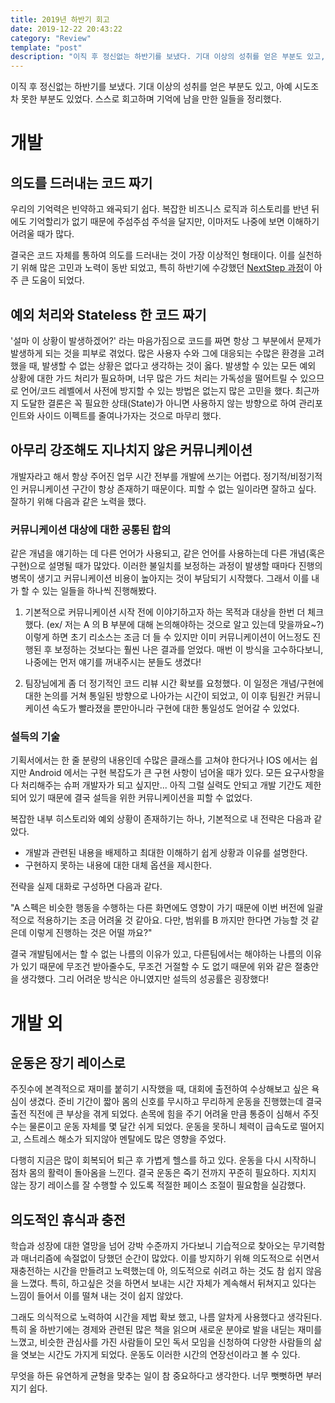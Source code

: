 ```yaml
---
title: 2019년 하반기 회고
date: 2019-12-22 20:43:22
category: "Review"
template: "post"
description: "이직 후 정신없는 하반기를 보냈다. 기대 이상의 성취를 얻은 부분도 있고, 아예 시도조차 못한 부분도 있었다. 스스로 회고하며 기억에 남을 만한 일들을 정리했다."
---
```


이직 후 정신없는 하반기를 보냈다. 기대 이상의 성취를 얻은 부분도 있고, 아예 시도조차 못한 부분도 있었다. 스스로 회고하며 기억에 남을 만한 일들을 정리했다.

# 개발

## 의도를 드러내는 코드 짜기

우리의 기억력은 빈약하고 왜곡되기 쉽다. 복잡한 비즈니스 로직과 히스토리를 반년 뒤에도 기억할리가 없기 때문에 주섬주섬 주석을 달지만, 이마저도 나중에 보면 이해하기 어려울 때가 많다.

결국은 코드 자체를 통하여 의도를 드러내는 것이 가장 이상적인 형태이다. 이를 실천하기 위해 많은 고민과 노력이 동반 되었고, 특히 하반기에 수강했던 [NextStep 과정](https://vagabond95.me/nextstep-class-review/)이 아주 큰 도움이 되었다.

## 예외 처리와 Stateless 한 코드 짜기

'설마 이 상황이 발생하겠어?' 라는 마음가짐으로 코드를 짜면 항상 그 부분에서 문제가 발생하게 되는 것을 피부로 겪었다. 많은 사용자 수와 그에 대응되는 수많은 환경을 고려했을 때, 발생할 수 없는 상황은 없다고 생각하는 것이 옳다. 발생할 수 있는 모든 예외 상황에 대한 가드 처리가 필요하며, 너무 많은 가드 처리는 가독성을 떨어트릴 수 있으므로 언어/코드 레벨에서 사전에 방지할 수 있는 방법은 없는지 많은 고민을 했다. 최근까지 도달한 결론은 꼭 필요한 상태(State)가 아니면 사용하지 않는 방향으로 하여 관리포인트와 사이드 이펙트를 줄여나가자는 것으로 마무리 했다.

## 아무리 강조해도 지나치지 않은 커뮤니케이션

개발자라고 해서 항상 주어진 업무 시간 전부를 개발에 쓰기는 어렵다. 정기적/비정기적인 커뮤니케이션 구간이 항상 존재하기 때문이다. 피할 수 없는 일이라면 잘하고 싶다. 잘하기 위해 다음과 같은 노력을 했다.

### 커뮤니케이션 대상에 대한 공통된 합의

같은 개념을 얘기하는 데 다른 언어가 사용되고, 같은 언어를 사용하는데 다른 개념(혹은 구현)으로 설명될 때가 많았다. 이러한 불일치를 보정하는 과정이 발생할 때마다 진행의 병목이 생기고 커뮤니케이션 비용이 높아지는 것이 부담되기 시작했다. 그래서 이를 내가 할 수 있는 일들을 하나씩 진행해봤다. 

1) 기본적으로 커뮤니케이션 시작 전에 이야기하고자 하는 목적과 대상을 한번 더 체크 했다. (ex/ 저는 A 의 B 부분에 대해 논의해야하는 것으로 알고 있는데 맞을까요~?) 이렇게 하면 초기 리소스는 조금 더 들 수 있지만 이미 커뮤니케이션이 어느정도 진행된 후 보정하는 것보다는 훨씬 나은 결과를 얻었다. 매번 이 방식을 고수하다보니, 나중에는 먼저 얘기를 꺼내주시는 분들도 생겼다!

2) 팀장님에게 좀 더 정기적인 코드 리뷰 시간 확보를 요청했다. 이 일정은 개념/구현에 대한 논의를 거쳐 통일된 방향으로 나아가는 시간이 되었고, 이 이후 팀원간 커뮤니케이션 속도가 빨라졌을 뿐만아니라 구현에 대한 통일성도 얻어갈 수 있었다.

### 설득의 기술

기획서에서는 한 줄 분량의 내용인데 수많은 클래스를 고쳐야 한다거나 IOS 에서는 쉽지만 Android 에서는 구현 복잡도가 큰 구현 사항이 넘어올 때가 있다. 모든 요구사항을 다 처리해주는 슈퍼 개발자가 되고 싶지만... 아직 그럴 실력도 안되고 개발 기간도 제한되어 있기 때문에 결국 설득을 위한 커뮤니케이션을 피할 수 없었다. 

복잡한 내부 히스토리와 예외 상황이 존재하기는 하나, 기본적으로 내 전략은 다음과 같았다.

- 개발과 관련된 내용을 배제하고 최대한 이해하기 쉽게 상황과 이유를 설명한다.
- 구현하지 못하는 내용에 대한 대체 옵션을 제시한다.

전략을 실제 대화로 구성하면 다음과 같다.

"A 스펙은 비슷한 행동을 수행하는 다른 화면에도 영향이 가기 때문에 이번 버전에 일괄적으로 적용하기는 조금 어려울 것 같아요. 다만, 범위를 B 까지만 한다면 가능할 것 같은데 이렇게 진행하는 것은 어떨 까요?"

결국 개발팀에서는 할 수 없는 나름의 이유가 있고, 다른팀에서는 해야하는 나름의 이유가 있기 때문에 무조건 받아줄수도, 무조건 거절할 수 도 없기 때문에 위와 같은 절충안을 생각했다. 그리 어려운 방식은 아니였지만 설득의 성공률은 굉장했다!

# 개발 외

## 운동은 장기 레이스로

주짓수에 본격적으로 재미를 붙히기 시작했을 때, 대회에 출전하여 수상해보고 싶은 욕심이 생겼다. 준비 기간이 짧아 몸의 신호를 무시하고 무리하게 운동을 진행했는데 결국 출전 직전에 큰 부상을 겪게 되었다. 손목에 힘을 주기 어려울 만큼 통증이 심해서 주짓수는 물론이고 운동 자체를 몇 달간 쉬게 되었다. 운동을 못하니 체력이 급속도로 떨어지고, 스트레스 해소가 되지않아 멘탈에도 많은 영향을 주었다. 

다행히 지금은 많이 회복되어 퇴근 후 가볍게 헬스를 하고 있다. 운동을 다시 시작하니 점차 몸의 활력이 돌아옴을 느낀다. 결국 운동은 죽기 전까지 꾸준히 필요하다. 지치지 않는 장기 레이스를 잘 수행할 수 있도록 적절한 페이스 조절이 필요함을 실감했다.

## 의도적인 휴식과 충전

학습과 성장에 대한 열망을 넘어 강박 수준까지 가다보니 기습적으로 찾아오는 무기력함과 매너리즘에 속절없이 당했던 순간이 많았다. 이를 방지하기 위해 의도적으로 쉬면서 재충전하는 시간을 만들려고 노력했는데 아, 의도적으로 쉬려고 하는 것도 참 쉽지 않음을 느꼈다. 특히, 하고싶은 것을 하면서 보내는 시간 자체가 계속해서 뒤쳐지고 있다는 느낌이 들어서 이를 떨쳐 내는 것이 쉽지 않았다.

그래도 의식적으로 노력하여 시간을 제법 확보 했고, 나름 알차게 사용했다고 생각된다. 특히 올 하반기에는 경제와 관련된 많은 책을 읽으며 새로운 분야로 발을 내딛는 재미를 느꼈고, 비슷한 관심사를 가진 사람들이 모인 독서 모임을 신청하여 다양한 사람들의 삶을 엿보는 시간도 가지게 되었다. 운동도 이러한 시간의 연장선이라고 볼 수 있다. 

무엇을 하든 유연하게 균형을 맞추는 일이 참 중요하다고 생각한다. 너무 뻣뻣하면 부러지기 쉽다.